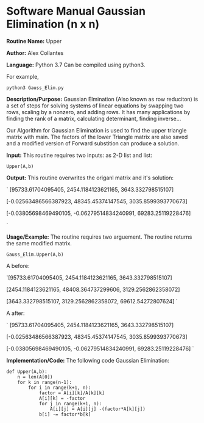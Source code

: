 # Software Manual Gaussian Elimination (n x n)
**Routine Name:** Upper
 
**Author:** Alex Collantes
 
**Language:** Python 3.7 Can be compiled using python3.

For example,

`python3 Gauss_Elim.py`

**Description/Purpose:** Gaussian Elmination (Also known as row reduciton) is a set of steps for solving systems of linear equations by swapping two rows, scaling by a nonzero, and adding rows. It has many applications by finding the rank of a matrix, calculating determinant, finding inverse...

Our Algorithm for Gaussian Elimination is used to find the upper triangle matrix with main. The factors of the lower Triangle matrix are also saved and a modified version of Forward substition can produce a solution.


**Input:** This routine requires two inputs: as 2-D list and list: 

`Upper(A,b)`


**Output:** This routine overwrites the origanl matrix and it's solution:
 
 `
[95733.61704095405, 2454.1184123621165, 3643.332798515107]

[-0.02563486566387923, 48345.45374147545, 3035.8599393770673]

[-0.03805698469490105, -0.06279514834240991, 69283.25119228476]

 `

**Usage/Example:** The routine requires two arguement. The routine returns the same modified matrix.

```python3
Gauss_Elim.Upper(A,b)
 ```

A before:


`[95733.61704095405, 2454.1184123621165, 3643.332798515107]

[2454.1184123621165, 48408.364737299606, 3129.2562862358072]

[3643.332798515107, 3129.2562862358072, 69612.54272807624]
`

A after:

`
[95733.61704095405, 2454.1184123621165, 3643.332798515107]

[-0.02563486566387923, 48345.45374147545, 3035.8599393770673]

[-0.03805698469490105, -0.06279514834240991, 69283.25119228476]
`

**Implementation/Code:** The following code Gaussian Elimination:

```python3 
def Upper(A,b):
    n = len(A[0])
    for k in range(n-1):
        for i in range(k+1, n):
            factor = A[i][k]/A[k][k]
            A[i][k] = -factor
            for j in range(k+1, n):
                A[i][j] = A[i][j] -(factor*A[k][j])
            b[i] -= factor*b[k]

```
